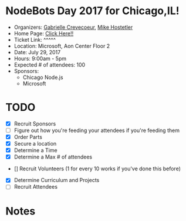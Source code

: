 # NodeBots Day 2017 for Chicago,IL!

 - Organizers: [Gabrielle Crevecoeur](www.twitter.com/nowayshecodes), [Mike Hostetler](www.twitter.com/mikehostetler)
 - Home Page: [Click Here!!](https://www.meetup.com/Chicago-Nodejs/events/241152092/)
 - Ticket Link: ^^^^^
 - Location: Microsoft, Aon Center Floor 2
 - Date: July 29, 2017
 - Hours: 9:00am - 5pm
 - Expected # of attendees: 100
 - Sponsors:
    - Chicago Node.js
    - Microsoft

# TODO

 - [x] Recruit Sponsors
 - [ ] Figure out how you're feeding your attendees if you're feeding them
 - [x] Order Parts
 - [x] Secure a location
 - [x] Determine a Time
 - [x] Determine a Max # of attendees
 - [] Recruit Volunteers (1 for every 10 works if you've done this before)
 - [x] Determine Curriculum and Projects
 - [ ] Recruit Attendees

# Notes
